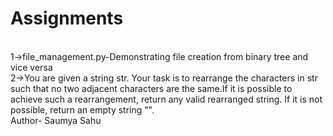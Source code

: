 # Assignments
<br>
1->file_management.py-Demonstrating file creation from binary tree and vice versa
<br>
2->You are given a string str. Your task is to rearrange the characters in str such that no two adjacent characters are the same.If it is possible to achieve such a rearrangement, return any valid rearranged string. If it is not possible, return an empty string "".
<br>
Author- Saumya Sahu
